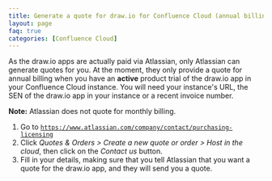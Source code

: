 ```yaml
---
title: Generate a quote for draw.io for Confluence Cloud (annual billing)
layout: page
faq: true
categories: [Confluence Cloud]
---
```


As the draw.io apps are actually paid via Atlassian, only Atlassian can generate quotes for you. At the moment, they only provide a quote for annual billing when you have an **active** product trial of the draw.io app in your Confluence Cloud instance. You will need your instance's URL, the SEN of the draw.io app in your instance or a recent invoice number.

**Note:** Atlassian does not quote for monthly billing.

1. Go to [``https://www.atlassian.com/company/contact/purchasing-licensing``](https://www.atlassian.com/company/contact/purchasing-licensing)
2. Click _Quotes & Orders > Create a new quote or order > Host in the cloud_, then click on the _Contact us_ button.
3. Fill in your details, making sure that you tell Atlassian that you want a quote for the draw.io app, and they will send you a quote.
